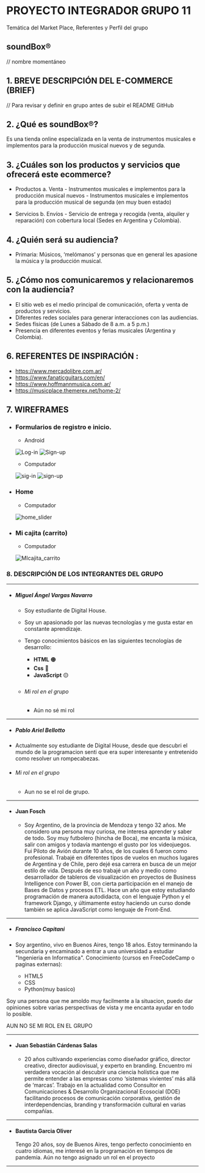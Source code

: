 # PROYECTO INTEGRADOR GRUPO 11
Temática del Market Place, Referentes y Perfil del grupo

## soundBox® 
// nombre momentáneo

## 1. BREVE DESCRIPCIÓN DEL E-COMMERCE (BRIEF)
 
// Para revisar y definir en grupo antes de subir el README GitHub

## 2. ¿Qué es soundBox®?

Es una tienda online especializada en la venta de instrumentos musicales e implementos para la producción musical nuevos y de segunda.

## 3. ¿Cuáles son los productos y servicios que ofrecerá este ecommerce?

   -	Productos
     a.	Venta
      -	Instrumentos musicales e implementos para la producción musical nuevos
      -	Instrumentos musicales e implementos para la producción musical de segunda (en muy buen estado)

   -	Servicios
      b.	Envíos
      -	Servicio de entrega y recogida (venta, alquiler y reparación) con cobertura local (Sedes en Argentina y Colombia).

## 4. ¿Quién será su audiencia?
   -	Primaria: Músicos, ‘melómanos’ y personas que en general les apasione la música y la producción musical.

## 5. ¿Cómo nos comunicaremos y relacionaremos con la audiencia?

   -	El sitio web es el medio principal de comunicación, oferta y venta de productos y servicios. 
   -	Diferentes redes sociales para generar interacciones con las audiencias. 
   -	Sedes físicas (de Lunes a Sábado de 8 a.m. a 5 p.m.)
   -	Presencia en diferentes eventos y ferias musicales (Argentina y Colombia).

## 6. REFERENTES DE INSPIRACIÓN :
  - https://www.mercadolibre.com.ar/
  - https://www.fanaticguitars.com/en/
  - https://www.hoffmannmusica.com.ar/
  - https://musicplace.themerex.net/home-2/
    
## 7. WIREFRAMES

   - ### Formularios de registro e inicio.

     - Android

     ![Log-in](/Wireframes/Android_Small_Log-in.png)
     ![Sign-up](/Wireframes/Android_Small_Sign-up.png)

     - Computador

     ![sig-in](/Wireframes/Forms_for_computer_Log-in.jpg)
     ![sign-up](/Wireframes/Forms_for_computer_sign-up.jpg)

   - ### Home

     - Computador

     ![home_slider](/Wireframes/Header_Banner_2.jpg)

   - ### Mi cajita (carrito)

     - Computador

     ![MIcajita_carrito](/Wireframes/miCajitaSoundBox.png)
     

### 8. DESCRIPCIÓN DE LOS INTEGRANTES DEL GRUPO
___________________________________________________________________________________________________________________________________

  - ##### Miguel Ángel Vargas Navarro
    
    - Soy estudiante de Digital House.
    - Soy un apasionado por las nuevas tecnologías y me gusta estar en constante aprendizaje.

    - Tengo conocimientos básicos en las siguientes tecnologías de desarrollo:

      - <b>HTML</b> 🟠
      - <b>Css</b> 🔵
      - <b>JavaScript</b> 🟡
        
    - ###### Mi rol en el grupo
      - Aún no sé mi rol  
___________________________________________________________________________________________________________________________________

  - ##### Pablo Ariel Bellotto
    
  - Actualmente soy estudiante de Digital House, desde que descubri el mundo de la programacion senti que era super interesante y entretenido como resolver un rompecabezas.
    
  - ###### Mi rol en el grupo
    
    - Aun no se el rol de grupo.
___________________________________________________________________________________________________________________________________

  - #### Juan Fosch
    
    - Soy Argentino, de la provincia de Mendoza y tengo 32 años. Me considero una persona muy curiosa, me interesa aprender y saber de todo.
Soy muy futbolero (hincha de Boca), me encanta la música, salir con amigos y todavía mantengo el gusto por los videojuegos.
Fui Piloto de Avión durante 10 años, de los cuales 6 fueron como profesional. Trabajé en diferentes tipos de vuelos en muchos lugares de Argentina y de Chile, pero dejé esa carrera en busca de un mejor estilo de vida. 
Después de eso trabajé un año y medio como desarrollador de tableros de visualización en proyectos de Business Intelligence con Power BI, con cierta participación en el manejo de Bases de Datos y procesos ETL.
Hace un año que estoy estudiando programación de manera autodidacta, con el lenguaje Python y el framework Django, y últimamente estoy haciendo un curso donde también se aplica JavaScript como lenguaje de Front-End.

___________________________________________________________________________________________________________________________________

  - ##### Francisco Capitani
  
   - Soy argentino, vivo en Buenos Aires, tengo 18 años. Estoy terminando la secundaria y encaminado a entrar a una universidad a estudiar "Ingenieria en Informatica".
 Conocimiento (cursos en FreeCodeCamp o paginas externas):

     - HTML5
     - CSS
     - Python(muy basico)
     
  Soy una persona que me amoldo muy facilmente a la situacion, puedo dar opiniones sobre varias perspectivas de vista y me encanta ayudar en todo lo posible.
  
   AUN NO SE MI ROL EN EL GRUPO
         
___________________________________________________________________________________________________________________________________

  - #### Juan Sebastián Cárdenas Salas
  
    - 20 años cultivando experiencias como diseñador gráfico, director creativo, director audiovisual, y experto en branding. Encuentro mi verdadera vocación al descubrir una ciencia holística que me permite entender a las empresas como ‘sistemas vivientes’ más allá de ‘marcas’. Trabajo en la actualidad como Consultor en Comunicaciones & Desarrollo Organizacional Ecosocial (DOE) facilitando procesos de comunicación corporativa, gestión de interdependencias, branding y transformación cultural en varias compañías.

___________________________________________________________________________________________________________________________________
  
  - #### Bautista Garcia Oliver

    Tengo 20 años, soy de Buenos Aires, tengo perfecto conocimiento en cuatro idiomas, me interesé en la programación en tiempos de pandemia.
    Aún no tengo asignado un rol en el proyecto
___________________________________________________________________________________________________________________________________
